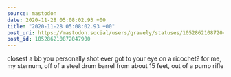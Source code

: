 ```yaml
---
source: mastodon
date: 2020-11-28 05:08:02.93 +00
title: "2020-11-28 05:08:02.93 +00"
post_uri: https://mastodon.social/users/gravely/statuses/105286210872047900
post_id: 105286210872047900
---
```

closest a bb you personally shot ever got to your eye on a ricochet? for me, my sternum, off of a steel drum barrel from about 15 feet, out of a pump rifle


